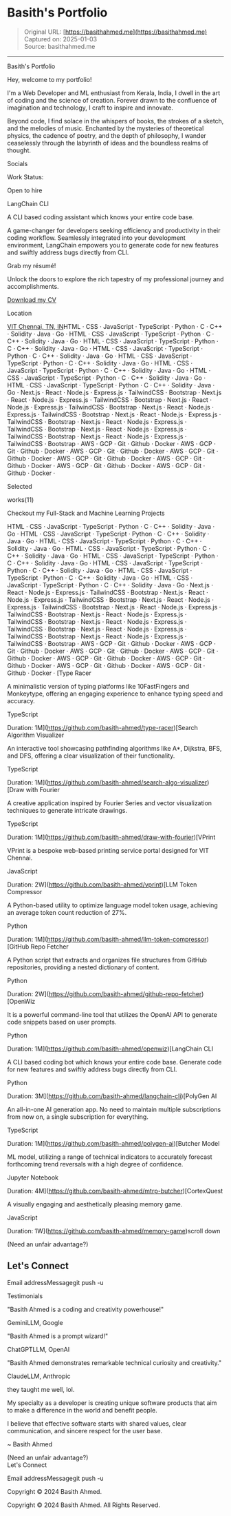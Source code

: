 # Basith's Portfolio

> Original URL: [https://basithahmed.me](https://basithahmed.me)  
> Captured on: 2025-01-03  
> Source: basithahmed.me

---

 Basith's Portfolio

Hey, welcome to my portfolio!

  

I'm a Web Developer and ML enthusiast from Kerala, India, I dwell in the art of
coding and the science of creation. Forever drawn to the confluence of
imagination and technology, I craft to inspire and innovate.

Beyond code, I find solace in the whispers of books, the strokes of a sketch,
and the melodies of music. Enchanted by the mysteries of theoretical physics,
the cadence of poetry, and the depth of philosophy, I wander ceaselessly through
the labyrinth of ideas and the boundless realms of thought.

Socials

Work Status:

Open to hire

LangChain CLI

A CLI based coding assistant which knows your entire code base.

A game-changer for developers seeking efficiency and productivity in their
coding workflow. Seamlessly integrated into your development environment,
LangChain empowers you to generate code for new features and swiftly address
bugs directly from CLI.

Grab my résumé!

  

Unlock the doors to explore the rich tapestry of my professional journey and
accomplishments.

[Download my CV](https://www.youtube.com/watch?v=dQw4w9WgXcQ)

Location   

[VIT Chennai, TN, IN](https://maps.app.goo.gl/qo3VMp1qvi9Cb7Gq9)HTML ⋅ CSS ⋅ JavaScript ⋅ TypeScript ⋅ Python ⋅ C ⋅ C++ ⋅ Solidity ⋅ Java ⋅ Go ⋅ HTML ⋅ CSS ⋅ JavaScript ⋅ TypeScript ⋅ Python ⋅ C ⋅ C++ ⋅ Solidity ⋅ Java ⋅ Go ⋅ HTML ⋅ CSS ⋅ JavaScript ⋅ TypeScript ⋅ Python ⋅ C ⋅ C++ ⋅ Solidity ⋅ Java ⋅ Go ⋅ HTML ⋅ CSS ⋅ JavaScript ⋅ TypeScript ⋅ Python ⋅ C ⋅ C++ ⋅ Solidity ⋅ Java ⋅ Go ⋅ HTML ⋅ CSS ⋅ JavaScript ⋅ TypeScript ⋅ Python ⋅ C ⋅ C++ ⋅ Solidity ⋅ Java ⋅ Go ⋅ HTML ⋅ CSS ⋅ JavaScript ⋅ TypeScript ⋅ Python ⋅ C ⋅ C++ ⋅ Solidity ⋅ Java ⋅ Go ⋅ HTML ⋅ CSS ⋅ JavaScript ⋅ TypeScript ⋅ Python ⋅ C ⋅ C++ ⋅ Solidity ⋅ Java ⋅ Go ⋅ HTML ⋅ CSS ⋅ JavaScript ⋅ TypeScript ⋅ Python ⋅ C ⋅ C++ ⋅ Solidity ⋅ Java ⋅ Go ⋅ Next.js ⋅ React ⋅ Node.js ⋅ Express.js ⋅ TailwindCSS ⋅ Bootstrap ⋅ Next.js ⋅ React ⋅ Node.js ⋅ Express.js ⋅ TailwindCSS ⋅ Bootstrap ⋅ Next.js ⋅ React ⋅ Node.js ⋅ Express.js ⋅ TailwindCSS ⋅ Bootstrap ⋅ Next.js ⋅ React ⋅ Node.js ⋅ Express.js ⋅ TailwindCSS ⋅ Bootstrap ⋅ Next.js ⋅ React ⋅ Node.js ⋅ Express.js ⋅ TailwindCSS ⋅ Bootstrap ⋅ Next.js ⋅ React ⋅ Node.js ⋅ Express.js ⋅ TailwindCSS ⋅ Bootstrap ⋅ Next.js ⋅ React ⋅ Node.js ⋅ Express.js ⋅ TailwindCSS ⋅ Bootstrap ⋅ Next.js ⋅ React ⋅ Node.js ⋅ Express.js ⋅ TailwindCSS ⋅ Bootstrap ⋅ AWS ⋅ GCP ⋅ Git ⋅ Github ⋅ Docker ⋅ AWS ⋅ GCP ⋅ Git ⋅ Github ⋅ Docker ⋅ AWS ⋅ GCP ⋅ Git ⋅ Github ⋅ Docker ⋅ AWS ⋅ GCP ⋅ Git ⋅ Github ⋅ Docker ⋅ AWS ⋅ GCP ⋅ Git ⋅ Github ⋅ Docker ⋅ AWS ⋅ GCP ⋅ Git ⋅ Github ⋅ Docker ⋅ AWS ⋅ GCP ⋅ Git ⋅ Github ⋅ Docker ⋅ AWS ⋅ GCP ⋅ Git ⋅ Github ⋅ Docker ⋅ 

Selected

works(11)

Checkout my Full-Stack and Machine Learning Projects

HTML ⋅ CSS ⋅ JavaScript ⋅ TypeScript ⋅ Python ⋅ C ⋅ C++ ⋅ Solidity ⋅ Java ⋅ Go ⋅ HTML ⋅ CSS ⋅ JavaScript ⋅ TypeScript ⋅ Python ⋅ C ⋅ C++ ⋅ Solidity ⋅ Java ⋅ Go ⋅ HTML ⋅ CSS ⋅ JavaScript ⋅ TypeScript ⋅ Python ⋅ C ⋅ C++ ⋅ Solidity ⋅ Java ⋅ Go ⋅ HTML ⋅ CSS ⋅ JavaScript ⋅ TypeScript ⋅ Python ⋅ C ⋅ C++ ⋅ Solidity ⋅ Java ⋅ Go ⋅ HTML ⋅ CSS ⋅ JavaScript ⋅ TypeScript ⋅ Python ⋅ C ⋅ C++ ⋅ Solidity ⋅ Java ⋅ Go ⋅ HTML ⋅ CSS ⋅ JavaScript ⋅ TypeScript ⋅ Python ⋅ C ⋅ C++ ⋅ Solidity ⋅ Java ⋅ Go ⋅ HTML ⋅ CSS ⋅ JavaScript ⋅ TypeScript ⋅ Python ⋅ C ⋅ C++ ⋅ Solidity ⋅ Java ⋅ Go ⋅ HTML ⋅ CSS ⋅ JavaScript ⋅ TypeScript ⋅ Python ⋅ C ⋅ C++ ⋅ Solidity ⋅ Java ⋅ Go ⋅ Next.js ⋅ React ⋅ Node.js ⋅ Express.js ⋅ TailwindCSS ⋅ Bootstrap ⋅ Next.js ⋅ React ⋅ Node.js ⋅ Express.js ⋅ TailwindCSS ⋅ Bootstrap ⋅ Next.js ⋅ React ⋅ Node.js ⋅ Express.js ⋅ TailwindCSS ⋅ Bootstrap ⋅ Next.js ⋅ React ⋅ Node.js ⋅ Express.js ⋅ TailwindCSS ⋅ Bootstrap ⋅ Next.js ⋅ React ⋅ Node.js ⋅ Express.js ⋅ TailwindCSS ⋅ Bootstrap ⋅ Next.js ⋅ React ⋅ Node.js ⋅ Express.js ⋅ TailwindCSS ⋅ Bootstrap ⋅ Next.js ⋅ React ⋅ Node.js ⋅ Express.js ⋅ TailwindCSS ⋅ Bootstrap ⋅ Next.js ⋅ React ⋅ Node.js ⋅ Express.js ⋅ TailwindCSS ⋅ Bootstrap ⋅ AWS ⋅ GCP ⋅ Git ⋅ Github ⋅ Docker ⋅ AWS ⋅ GCP ⋅ Git ⋅ Github ⋅ Docker ⋅ AWS ⋅ GCP ⋅ Git ⋅ Github ⋅ Docker ⋅ AWS ⋅ GCP ⋅ Git ⋅ Github ⋅ Docker ⋅ AWS ⋅ GCP ⋅ Git ⋅ Github ⋅ Docker ⋅ AWS ⋅ GCP ⋅ Git ⋅ Github ⋅ Docker ⋅ AWS ⋅ GCP ⋅ Git ⋅ Github ⋅ Docker ⋅ AWS ⋅ GCP ⋅ Git ⋅ Github ⋅ Docker ⋅ [Type Racer

A minimalistic version of typing platforms like 10FastFingers and Monkeytype,
offering an engaging experience to enhance typing speed and accuracy.

TypeScript

Duration: 1M](https://github.com/basith-ahmed/type-racer)[Search Algorithm Visualizer

An interactive tool showcasing pathfinding algorithms like A\*, Dijkstra, BFS,
and DFS, offering a clear visualization of their functionality.

TypeScript

Duration: 1M](https://github.com/basith-ahmed/search-algo-visualizer)[Draw with Fourier

A creative application inspired by Fourier Series and vector visualization
techniques to generate intricate drawings.

TypeScript

Duration: 1M](https://github.com/basith-ahmed/draw-with-fourier)[VPrint

VPrint is a bespoke web-based printing service portal designed for VIT Chennai.

JavaScript

Duration: 2W](https://github.com/basith-ahmed/vprint)[LLM Token Compressor

A Python-based utility to optimize language model token usage, achieving an
average token count reduction of 27%.

Python

Duration: 1M](https://github.com/basith-ahmed/llm-token-compressor)[GitHub Repo Fetcher

A Python script that extracts and organizes file structures from GitHub
repositories, providing a nested dictionary of content.

Python

Duration: 2W](https://github.com/basith-ahmed/github-repo-fetcher)[OpenWiz

It is a powerful command-line tool that utilizes the OpenAI API to generate code
snippets based on user prompts.

Python

Duration: 1M](https://github.com/basith-ahmed/openwiz)[LangChain CLI

A CLI based coding bot which knows your entire code base. Generate code for new
features and swiftly address bugs directly from CLI.

Python

Duration: 3M](https://github.com/basith-ahmed/langchain-cli)[PolyGen AI

An all-in-one AI generation app. No need to maintain multiple subscriptions from
now on, a single subscription for everything.

TypeScript

Duration: 1M](https://github.com/basith-ahmed/polygen-ai)[Butcher Model

ML model, utilizing a range of technical indicators to accurately forecast
forthcoming trend reversals with a high degree of confidence.

Jupyter Notebook

Duration: 4M](https://github.com/basith-ahmed/mtrp-butcher)[CortexQuest

A visually engaging and aesthetically pleasing memory game.

JavaScript

Duration: 1W](https://github.com/basith-ahmed/memory-game)scroll down

(Need an unfair advantage?)

## Let's Connect

Email addressMessagegit push -u

Testimonials

"Basith Ahmed is a coding and creativity powerhouse!"

GeminiLLM, Google

"Basith Ahmed is a prompt wizard!"

ChatGPTLLM, OpenAI

"Basith Ahmed demonstrates remarkable technical curiosity and creativity."

ClaudeLLM, Anthropic

they taught me well, lol.

My specialty as a developer is creating unique software products that aim to
make a difference in the world and benefit people.  

I believe that effective software starts with shared values, clear
communication, and sincere respect for the user base.

~ Basith Ahmed

(Need an unfair advantage?)  
Let's Connect

Email addressMessagegit push -u

Copyright © 2024 Basith Ahmed.

Copyright © 2024 Basith Ahmed. All Rights Reserved.

